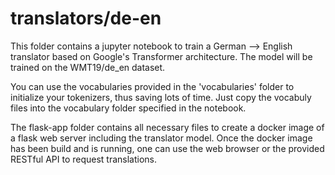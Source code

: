 # translators/de-en
This folder contains a jupyter notebook to train a German --> English translator based on Google's Transformer architecture. The model will be trained on the WMT19/de_en dataset. 

You can use the vocabularies provided in the 'vocabularies' folder to initialize your tokenizers, thus saving lots of time. Just copy the vocabuly files into the vocabulary folder specified in the notebook.

The flask-app folder contains all necessary files to create a docker image of a flask web server including the translator model. Once the docker image has been build and is running, one can use the web browser or the provided RESTful API to request translations.
 
